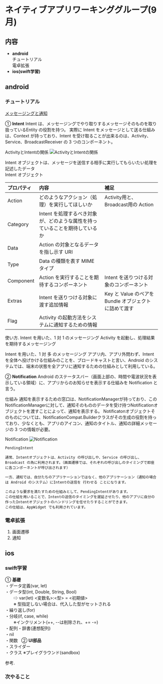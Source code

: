 # ネイティブアプリワーキンググループ(9月)
## 内容
+ **android**  
  チュートリアル  
  電卓拡張
+ **ios(swift学習)**

## android

### チュートリアル
[メッセージングと通知](http://mixi-inc.github.io/AndroidTraining/fundamentals/2.04.messaging-and-notification.html)

① **Intent**
Intent は、メッセージングでやり取りするメッセージそのものを取り扱っているEntity の役割を持つ。
実際に Intent をメッセージとして送る仕組みは、Context が持っており、Intent を受け取ることが出来るのは、Activity、Service、BroadcastReceiver の 3 つのコンポーネント。

ActivityとIntentの関係
![ActivityとIntentの関係](https://image.slidesharecdn.com/androiddevlopment-session2-160203180241/95/android-development-session-2-intent-and-activity-5-638.jpg?cb=1454522723 "サンプル")

Intent オブジェクトは、メッセージを送信する相手に実行してもらいたい処理を記述したデータ  
Intent オブジェクト    

| プロパティ | 内容 | 補足 |
|:-----------|:------------|:------------|
| Action     | どのようなアクション（処理）を実行してほしいか | Activity用と、Broadcast用の Action |
| Category   | Intent を処理するべき対象が、どのような属性を持っていることを期待しているか |  |
| Data       | Action の対象となるデータを指し示す URI |  |
| Type       | Data の種類を表す MIME タイプ |  |
| Component  | Action を実行することを期待するコンポーネント | Intent を送りつける対象のコンポーネント |
| Extras     | Intent を送りつける対象に渡す追加情報 | Key と Value のペアを Bundle オブジェクトに詰めて渡す |
| Flag       | Activity の起動方法をシステムに通知するための情報 |  |

使い方.
Intent を用いた、1 対 1 のメッセージング
Activity を起動し、処理結果を期待するメッセージング

Intent を用いた、1 対 多 のメッセージング
アプリ内、アプリ外問わず、Intent を全体へ投げかける仕組みのことを、ブロードキャストと言い、Android のシステムでは、端末の状態を全アプリに通知するための仕組みとして利用している。


② **Notification**
Android のステータスバー（画面上部の、時間や電波状況を表示している領域）に、アプリからのお知らせを表示する仕組みを Notification と言う。

仕組み
通知を表示するための窓口は、NotificationManagerが持っており、このNotificationManagerに対して、通知そのもののデータを受け持つNotificationオブジェクトを渡すことによって、通知を表示する。
Notificatonオブジェクトそのものについては、NotificationCompat.Builderクラスがその生成の役割を持っており、少なくとも、アプリのアイコン、通知のタイトル、通知の詳細メッセージの 3 つの情報が必要。

Notification
![Notification](http://www.w3ii.com/android/notification3.jpg "サンプル")

```
PendingIntent

通常、Intentオブジェクトは、Activity の呼び出しや、Service の呼び出し、Broadcast の為に利用されます。（画面遷移では、それぞれの呼び出しのタイミングで即座に各コンポーネントが呼び出されます）

一方、通知では、自分たちのアプリケーションではなく、他のアプリケーション（通知の場合は Android のシステム）にIntentの送信を 行わせる ことになります。

このような要求を満たすための仕組みとして、PendingIntentがあります。
この仕組を用いることで、Intentの送信のタイミングを遅延させたり、他のアプリに自分の作ったIntentオブジェクトのハンドリングを任せたりすることができます。
この仕組は、AppWidget でも利用されています。
```

### 電卓拡張
1. 画面遷移
2. 通知

## ios
### swift学習 
① **基礎**  
・データ定義(var, let)  
・データ型(int, Double, String, Bool)  
　　⇨ var(let) <変数名>:<型> = <初期値>  
　　※ 型指定しない場合は、代入した型がセットされる  
・繰り返し(for)  
・分岐(if, case, while)  
　　※インクリメント(++, --は削除され、+= -=)  
・配列・辞書(連想配列)  
・nil  
・関数  
② **UI部品**  
・スライダー  
・クラス 
※プレイグラウンド(sandbox)  

参考.  

### 次やること  
